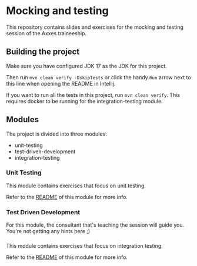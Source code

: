 # Mocking and testing

This repository contains slides and exercises for the mocking and testing session of the Axxes traineeship.

## Building the project
Make sure you have configured JDK 17 as the JDK for this project.

Then run `mvn clean verify -DskipTests` or click the handy `Run` arrow next to this line when opening the README in Intellij.

If you want to run all the tests in this project, run `mvn clean verify`. This requires docker to be running for the integration-testing module.

## Modules

The project is divided into three modules:

- unit-testing
- test-driven-development
- integration-testing

### Unit Testing
This module contains exercises that focus on unit testing.

Refer to the [README](./unit-testing/README.md) of this module for more info.

### Test Driven Development
For this module, the consultant that's teaching the session will guide you. You're not getting any hints here ;) 

###
This module contains exercises that focus on integration testing.

Refer to the [README](./integration-testing/README.md) of this module for more info.

